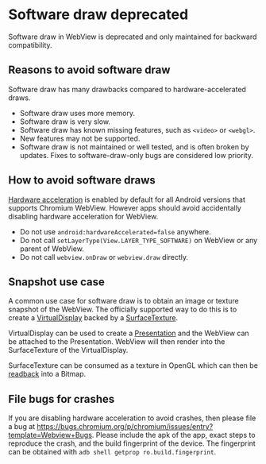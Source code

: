# Software draw deprecated

Software draw in WebView is deprecated and only maintained for backward
compatibility.

## Reasons to avoid software draw

Software draw has many drawbacks compared to hardware-accelerated draws.

*   Software draw uses more memory.
*   Software draw is very slow.
*   Software draw has known missing features, such as `<video>` or `<webgl>`.
*   New features may not be supported.
*   Software draw is not maintained or well tested, and is often broken
    by updates. Fixes to software-draw-only bugs are considered low priority.

## How to avoid software draws

[Hardware acceleration](https://developer.android.com/guide/topics/graphics/hardware-accel)
is enabled by default for all Android versions that supports Chromium WebView.
However apps should avoid accidentally disabling hardware acceleration for
WebView.

*   Do not use `android:hardwareAccelerated=false` anywhere.
*   Do not call `setLayerType(View.LAYER_TYPE_SOFTWARE)` on WebView or any
    parent of WebView.
*   Do not call `webview.onDraw` or `webview.draw` directly.

## Snapshot use case

A common use case for software draw is to obtain an image or texture snapshot
of the WebView. The officially supported way to do this is to create a
[VirtualDisplay](https://developer.android.com/reference/android/hardware/display/VirtualDisplay)
backed by a [SurfaceTexture](https://developer.android.com/reference/android/graphics/SurfaceTexture).

VirtualDisplay can be used to create a [Presentation](https://developer.android.com/reference/android/app/Presentation)
and the WebView can be attached to the Presentation. WebView will then render
into the SurfaceTexture of the VirtualDisplay.

SurfaceTexture can be consumed as a texture in OpenGL which can then be
[readback](https://developer.android.com/reference/javax/microedition/khronos/opengles/GL10.html#glReadPixels\(int,%20int,%20int,%20int,%20int,%20int,%20java.nio.Buffer\))
into a Bitmap.

## File bugs for crashes

If you are disabling hardware acceleration to avoid crashes, then please file
a bug at
https://bugs.chromium.org/p/chromium/issues/entry?template=Webview+Bugs.
Please include the apk of the app, exact steps to reproduce the crash, and the
build fingerprint of the device. The fingerprint can be obtained with
`adb shell getprop ro.build.fingerprint`.
